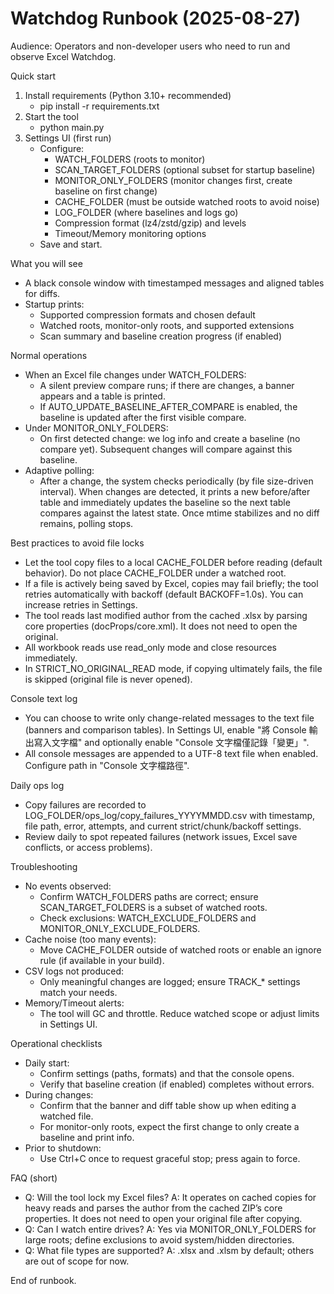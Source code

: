 # Watchdog Runbook (2025-08-27)

Audience: Operators and non-developer users who need to run and observe Excel Watchdog.

Quick start
1) Install requirements (Python 3.10+ recommended)
   - pip install -r requirements.txt
2) Start the tool
   - python main.py
3) Settings UI (first run)
   - Configure:
     - WATCH_FOLDERS (roots to monitor)
     - SCAN_TARGET_FOLDERS (optional subset for startup baseline)
     - MONITOR_ONLY_FOLDERS (monitor changes first, create baseline on first change)
     - CACHE_FOLDER (must be outside watched roots to avoid noise)
     - LOG_FOLDER (where baselines and logs go)
     - Compression format (lz4/zstd/gzip) and levels
     - Timeout/Memory monitoring options
   - Save and start.

What you will see
- A black console window with timestamped messages and aligned tables for diffs.
- Startup prints:
  - Supported compression formats and chosen default
  - Watched roots, monitor-only roots, and supported extensions
  - Scan summary and baseline creation progress (if enabled)

Normal operations
- When an Excel file changes under WATCH_FOLDERS:
  - A silent preview compare runs; if there are changes, a banner appears and a table is printed.
  - If AUTO_UPDATE_BASELINE_AFTER_COMPARE is enabled, the baseline is updated after the first visible compare.
- Under MONITOR_ONLY_FOLDERS:
  - On first detected change: we log info and create a baseline (no compare yet). Subsequent changes will compare against this baseline.
- Adaptive polling:
  - After a change, the system checks periodically (by file size-driven interval). When changes are detected, it prints a new before/after table and immediately updates the baseline so the next table compares against the latest state. Once mtime stabilizes and no diff remains, polling stops.

Best practices to avoid file locks
- Let the tool copy files to a local CACHE_FOLDER before reading (default behavior). Do not place CACHE_FOLDER under a watched root.
- If a file is actively being saved by Excel, copies may fail briefly; the tool retries automatically with backoff (default BACKOFF=1.0s). You can increase retries in Settings.
- The tool reads last modified author from the cached .xlsx by parsing core properties (docProps/core.xml). It does not need to open the original.
- All workbook reads use read_only mode and close resources immediately.
- In STRICT_NO_ORIGINAL_READ mode, if copying ultimately fails, the file is skipped (original file is never opened).

Console text log
- You can choose to write only change-related messages to the text file (banners and comparison tables). In Settings UI, enable "將 Console 輸出寫入文字檔" and optionally enable "Console 文字檔僅記錄「變更」".
- All console messages are appended to a UTF-8 text file when enabled. Configure path in "Console 文字檔路徑".

Daily ops log
- Copy failures are recorded to LOG_FOLDER/ops_log/copy_failures_YYYYMMDD.csv with timestamp, file path, error, attempts, and current strict/chunk/backoff settings.
- Review daily to spot repeated failures (network issues, Excel save conflicts, or access problems).

Troubleshooting
- No events observed:
  - Confirm WATCH_FOLDERS paths are correct; ensure SCAN_TARGET_FOLDERS is a subset of watched roots.
  - Check exclusions: WATCH_EXCLUDE_FOLDERS and MONITOR_ONLY_EXCLUDE_FOLDERS.
- Cache noise (too many events):
  - Move CACHE_FOLDER outside of watched roots or enable an ignore rule (if available in your build).
- CSV logs not produced:
  - Only meaningful changes are logged; ensure TRACK_* settings match your needs.
- Memory/Timeout alerts:
  - The tool will GC and throttle. Reduce watched scope or adjust limits in Settings UI.

Operational checklists
- Daily start:
  - Confirm settings (paths, formats) and that the console opens.
  - Verify that baseline creation (if enabled) completes without errors.
- During changes:
  - Confirm that the banner and diff table show up when editing a watched file.
  - For monitor-only roots, expect the first change to only create a baseline and print info.
- Prior to shutdown:
  - Use Ctrl+C once to request graceful stop; press again to force.

FAQ (short)
- Q: Will the tool lock my Excel files?
  A: It operates on cached copies for heavy reads and parses the author from the cached ZIP’s core properties. It does not need to open your original file after copying.
- Q: Can I watch entire drives?
  A: Yes via MONITOR_ONLY_FOLDERS for large roots; define exclusions to avoid system/hidden directories.
- Q: What file types are supported?
  A: .xlsx and .xlsm by default; others are out of scope for now.

End of runbook.
